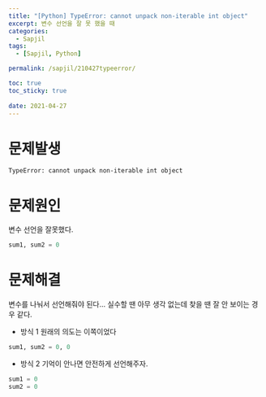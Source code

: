 ```yaml
---
title: "[Python] TypeError: cannot unpack non-iterable int object"
excerpt: 변수 선언을 잘 못 했을 때
categories:
  - Sapjil
tags:
  - [Sapjil, Python]

permalink: /sapjil/210427typeerror/

toc: true
toc_sticky: true
 
date: 2021-04-27
---
```


# 문제발생
```
TypeError: cannot unpack non-iterable int object
```
# 문제원인
변수 선언을 잘못했다.
```python
sum1, sum2 = 0
```
# 문제해결
변수를 나눠서 선언해줘야 된다... 실수할 땐 아무 생각 없는데 찾을 땐 잘 안 보이는 경우 같다.

- 방식 1 원래의 의도는 이쪽이었다
```python
sum1, sum2 = 0, 0
```
- 방식 2 기억이 안나면 안전하게 선언해주자.
```python
sum1 = 0
sum2 = 0
```
